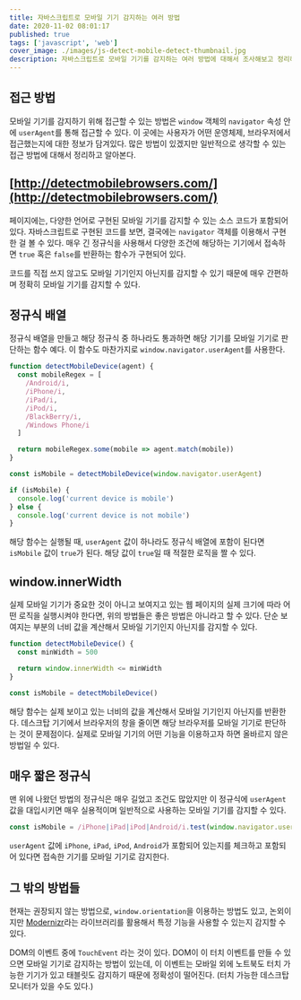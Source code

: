 ```yaml
---
title: 자바스크립트로 모바일 기기 감지하는 여러 방법
date: 2020-11-02 08:01:17
published: true
tags: ['javascript', 'web']
cover_image: ./images/js-detect-mobile-detect-thumbnail.jpg
description: 자바스크립트로 모바일 기기를 감지하는 여러 방법에 대해서 조사해보고 정리하기
---
```


## 접근 방법

모바일 기기를 감지하기 위해 접근할 수 있는 방법은 `window` 객체의 `navigator` 속성 안에 `userAgent`를 통해 접근할 수 있다. 이 곳에는 사용자가 어떤 운영체제, 브라우저에서 접근했는지에 대한 정보가 담겨있다. 많은 방법이 있겠지만 일반적으로 생각할 수 있는 접근 방법에 대해서 정리하고 알아본다.

## [http://detectmobilebrowsers.com/](http://detectmobilebrowsers.com/)

페이지에는, 다양한 언어로 구현된 모바일 기기를 감지할 수 있는 소스 코드가 포함되어 있다. 자바스크립트로 구현된 코드를 보면, 결국에는 `navigator` 객체를 이용해서 구현한 걸 볼 수 있다. 매우 긴 정규식을 사용해서 다양한 조건에 해당하는 기기에서 접속하면 `true` 혹은 `false`를 반환하는 함수가 구현되어 있다.

코드를 직접 쓰지 않고도 모바일 기기인지 아닌지를 감지할 수 있기 때문에 매우 간편하며 정확히 모바일 기기를 감지할 수 있다.

## 정규식 배열

정규식 배열을 만들고 해당 정규식 중 하나라도 통과하면 해당 기기를 모바일 기기로 판단하는 함수 예다. 이 함수도 마찬가지로 `window.navigator.userAgent`를 사용한다.

```js
function detectMobileDevice(agent) {
  const mobileRegex = [
    /Android/i,
    /iPhone/i,
    /iPad/i,
    /iPod/i,
    /BlackBerry/i,
    /Windows Phone/i
  ]

  return mobileRegex.some(mobile => agent.match(mobile))
}

const isMobile = detectMobileDevice(window.navigator.userAgent)

if (isMobile) {
  console.log('current device is mobile')
} else {
  console.log('current device is not mobile')
}
```

해당 함수는 실행될 때, `userAgent` 값이 하나라도 정규식 배열에 포함이 된다면 `isMobile` 값이 `true`가 된다. 해당 값이 `true`일 때 적절한 로직을 짤 수 있다.

## window.innerWidth

실제 모바일 기기가 중요한 것이 아니고 보여지고 있는 웹 페이지의 실제 크기에 따라 어떤 로직을 실행시켜야 한다면, 위의 방법들은 좋은 방법은 아니라고 할 수 있다. 단순 보여지는 부분의 너비 값을 계산해서 모바일 기기인지 아닌지를 감지할 수 있다.

```js
function detectMobileDevice() {
  const minWidth = 500

  return window.innerWidth <= minWidth
}

const isMobile = detectMobileDevice()
```

해당 함수는 실제 보이고 있는 너비의 값을 계산해서 모바일 기기인지 아닌지를 반환한다. 데스크탑 기기에서 브라우저의 창을 줄이면 해당 브라우저를 모바일 기기로 판단하는 것이 문제점이다. 실제로 모바일 기기의 어떤 기능을 이용하고자 하면 올바르지 않은 방법일 수 있다.

## 매우 짧은 정규식

맨 위에 나왔던 방법의 정규식은 매우 길었고 조건도 많았지만 이 정규식에 `userAgent` 값을 대입시키면 매우 실용적이며 일반적으로 사용하는 모바일 기기를 감지할 수 있다.

```js
const isMobile = /iPhone|iPad|iPod|Android/i.test(window.navigator.userAgent)
```

`userAgent` 값에 `iPhone`, `iPad`, `iPod`, `Android`가 포함되어 있는지를 체크하고 포함되어 있다면 접속한 기기를 모바일 기기로 감지한다.

## 그 밖의 방법들

현재는 권장되지 않는 방법으로, `window.orientation`을 이용하는 방법도 있고, 논외이지만 [Modernizr](https://modernizr.com/)라는 라이브러리를 활용해서 특정 기능을 사용할 수 있는지 감지할 수 있다.

DOM의 이벤트 중에 `TouchEvent` 라는 것이 있다. DOM이 이 터치 이벤트를 만들 수 있으면 모바일 기기로 감지하는 방법이 있는데, 이 이벤트는 모바일 외에 노트북도 터치 가능한 기기가 있고 태블릿도 감지하기 때문에 정확성이 떨어진다. (터치 가능한 데스크탑 모니터가 있을 수도 있다.)

